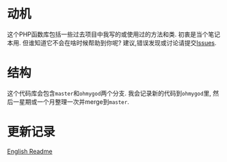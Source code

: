 # 动机
这个PHP函数库包括一些过去项目中我写的或使用过的方法和类. 
初衷是当个笔记本用.
但谁知道它不会在啥时候帮助到你呢?
建议,错误发现或讨论请提交[Issues](https://github.com/xielingwang/phpnote/issues).

# 结构
这个代码库会包含`master`和`ohmygod`两个分支. 我会记录新的代码到`ohmygod`里, 然后一星期或一个月整理一次并merge到`master`.

# 更新记录

[English Readme](README-en.md)